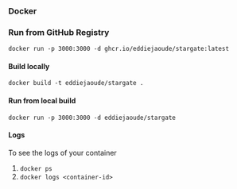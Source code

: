 ### Docker

### Run from GitHub Registry

```
docker run -p 3000:3000 -d ghcr.io/eddiejaoude/stargate:latest
```

#### Build locally

```
docker build -t eddiejaoude/stargate .
```

#### Run from local build

```
docker run -p 3000:3000 -d eddiejaoude/stargate
```

#### Logs

To see the logs of your container

1. `docker ps`
1. `docker logs <container-id>`
